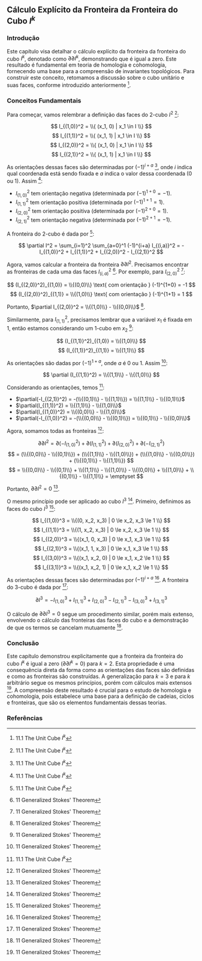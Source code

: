 ## Cálculo Explícito da Fronteira da Fronteira do Cubo $I^k$

### Introdução
Este capítulo visa detalhar o cálculo explícito da fronteira da fronteira do cubo $I^k$, denotado como $\partial \partial I^k$, demonstrando que é igual a zero. Este resultado é fundamental em teoria de homologia e cohomologia, fornecendo uma base para a compreensão de invariantes topológicos. Para construir este conceito, retomamos a discussão sobre o cubo unitário e suas faces, conforme introduzido anteriormente [^1].

### Conceitos Fundamentais

Para começar, vamos relembrar a definição das faces do 2-cubo $I^2$ [^1]:

$$ I_{(1,0)}^2 = \\{ (x_1, 0) | x_1 \in I \\} $$
$$ I_{(1,1)}^2 = \\{ (x_1, 1) | x_1 \in I \\} $$
$$ I_{(2,0)}^2 = \\{ (x_1, 0) | x_1 \in I \\} $$
$$ I_{(2,1)}^2 = \\{ (x_1, 1) | x_1 \in I \\} $$

As orientações dessas faces são determinadas por $(-1)^{i+a}$ [^1], onde $i$ indica qual coordenada está sendo fixada e $a$ indica o valor dessa coordenada (0 ou 1). Assim [^1]:

*   $I_{(1,0)}^2$ tem orientação negativa (determinada por $(-1)^{1+0} = -1$).
*   $I_{(1,1)}^2$ tem orientação positiva (determinada por $(-1)^{1+1} = 1$).
*   $I_{(2,0)}^2$ tem orientação positiva (determinada por $(-1)^{2+0} = 1$).
*   $I_{(2,1)}^2$ tem orientação negativa (determinada por $(-1)^{2+1} = -1$).

A fronteira do 2-cubo é dada por [^1]:

$$ \partial I^2 = \sum_{i=1}^2 \sum_{a=0}^1 (-1)^{i+a} I_{(i,a)}^2 = -I_{(1,0)}^2 + I_{(1,1)}^2 + I_{(2,0)}^2 - I_{(2,1)}^2 $$

Agora, vamos calcular a fronteira da fronteira $\partial \partial I^2$. Precisamos encontrar as fronteiras de cada uma das faces $I_{(i,a)}^2$ [^2]. Por exemplo, para $I_{(2,0)}^2$ [^2]:

$$ (I_{(2,0)}^2)_{(1,0)} = \\{(0,0)\\} \text{ com orientação } (-1)^{1+0} = -1 $$
$$ (I_{(2,0)}^2)_{(1,1)} = \\{(1,0)\\} \text{ com orientação } (-1)^{1+1} = 1 $$

Portanto, $\partial I_{(2,0)}^2 = \\{(1,0)\\} - \\{(0,0)\\}$ [^2].

Similarmente, para $I_{(1,1)}^2$, precisamos lembrar que a variável $x_1$ é fixada em 1, então estamos considerando um 1-cubo em $x_2$ [^2]:

$$ (I_{(1,1)}^2)_{(1,0)} = \\{(1,0)\\} $$
$$ (I_{(1,1)}^2)_{(1,1)} = \\{(1,1)\\} $$

As orientações são dadas por $(-1)^{1+a}$, onde $a$ é 0 ou 1. Assim [^2]:

$$ \partial (I_{(1,1)}^2) = \\{(1,1)\\} - \\{(1,0)\\} $$

Considerando as orientações, temos [^3]:

*   $\partial(-I_{(2,1)}^2) = -(\\{(0,1)\\} - \\{(1,1)\\}) = \\{(1,1)\\} - \\{(0,1)\\}$
*   $\partial(I_{(1,1)}^2) = \\{(1,1)\\} - \\{(1,0)\\}$
*   $\partial(I_{(1,0)}^2) = \\{(0,0)\\} - \\{(1,0)\\}$
*   $\partial(-I_{(1,0)}^2) = -(\\{(0,0)\\} - \\{(0,1)\\}) = \\{(0,1)\\} - \\{(0,0)\\}$

Agora, somamos todas as fronteiras [^4]:

$$ \partial \partial I^2 = \partial(-I_{(1,0)}^2) + \partial(I_{(1,1)}^2) + \partial(I_{(2,0)}^2) + \partial(-I_{(2,1)}^2) $$
$$ =  (\\{(0,0)\\} - \\{(0,1)\\}) + (\\{(1,1)\\} - \\{(1,0)\\}) + (\\{(1,0)\\} - \\{(0,0)\\}) + (\\{(0,1)\\} - \\{(1,1)\\}) $$
$$ = \\{(0,0)\\} - \\{(0,1)\\} + \\{(1,1)\\} - \\{(1,0)\\} - \\{(0,0)\\} + \\{(1,0)\\} + \\{(0,1)\\} - \\{(1,1)\\} = \emptyset $$

Portanto, $\partial \partial I^2 = 0$ [^4].

O mesmo princípio pode ser aplicado ao cubo $I^3$ [^4]. Primeiro, definimos as faces do cubo $I^3$ [^4]:

$$ I_{(1,0)}^3 = \\{(0, x_2, x_3) | 0 \le x_2, x_3 \le 1 \\} $$
$$ I_{(1,1)}^3 = \\{(1, x_2, x_3) | 0 \le x_2, x_3 \le 1 \\} $$
$$ I_{(2,0)}^3 = \\{(x_1, 0, x_3) | 0 \le x_1, x_3 \le 1 \\} $$
$$ I_{(2,1)}^3 = \\{(x_1, 1, x_3) | 0 \le x_1, x_3 \le 1 \\} $$
$$ I_{(3,0)}^3 = \\{(x_1, x_2, 0) | 0 \le x_1, x_2 \le 1 \\} $$
$$ I_{(3,1)}^3 = \\{(x_1, x_2, 1) | 0 \le x_1, x_2 \le 1 \\} $$

As orientações dessas faces são determinadas por $(-1)^{i+a}$ [^4]. A fronteira do 3-cubo é dada por [^4]:

$$ \partial I^3 = -I_{(1,0)}^3 + I_{(1,1)}^3 + I_{(2,0)}^3 - I_{(2,1)}^3 - I_{(3,0)}^3 + I_{(3,1)}^3 $$

O cálculo de $\partial \partial I^3 = 0$ segue um procedimento similar, porém mais extenso, envolvendo o cálculo das fronteiras das faces do cubo e a demonstração de que os termos se cancelam mutuamente [^5].

### Conclusão

Este capítulo demonstrou explicitamente que a fronteira da fronteira do cubo $I^k$ é igual a zero ($\partial \partial I^k = 0$) para $k = 2$.  Esta propriedade é uma consequência direta da forma como as orientações das faces são definidas e como as fronteiras são construídas. A generalização para $k=3$ e para $k$ arbitrário segue os mesmos princípios, porém com cálculos mais extensos [^5]. A compreensão deste resultado é crucial para o estudo de homologia e cohomologia, pois estabelece uma base para a definição de cadeias, ciclos e fronteiras, que são os elementos fundamentais dessas teorias.

### Referências
[^1]: 11.1 The Unit Cube $I^k$
[^2]: 11 Generalized Stokes' Theorem
[^3]: 11.1 The Unit Cube $I^k$
[^4]: 11 Generalized Stokes' Theorem
[^5]: 11 Generalized Stokes' Theorem
<!-- END -->